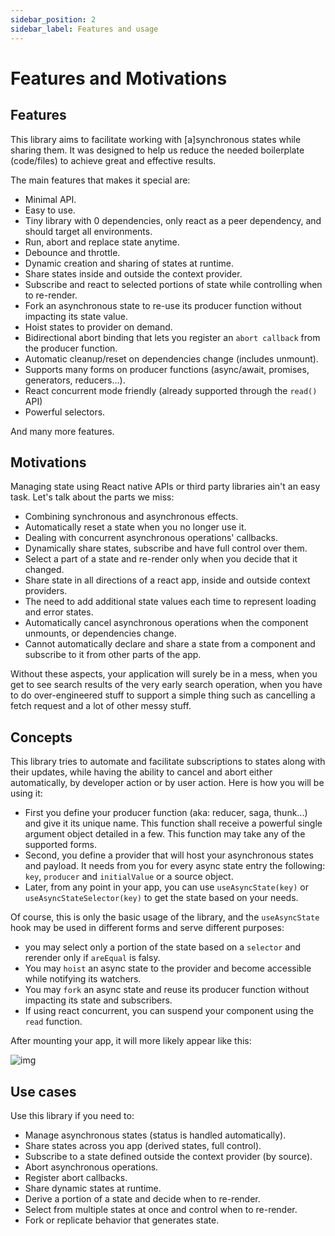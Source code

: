 ```yaml
---
sidebar_position: 2
sidebar_label: Features and usage
---
```


# Features and Motivations

## Features
This library aims to facilitate working with [a]synchronous states while sharing them.
It was designed to help us reduce the needed boilerplate (code/files) to achieve great and effective results.

The main features that makes it special are:
- Minimal API.
- Easy to use.
- Tiny library with 0 dependencies, only react as a peer dependency, and should target all environments.
- Run, abort and replace state anytime.
- Debounce and throttle.
- Dynamic creation and sharing of states at runtime.
- Share states inside and outside the context provider.
- Subscribe and react to selected portions of state while controlling when to re-render.
- Fork an asynchronous state to re-use its producer function without impacting its state value.
- Hoist states to provider on demand.
- Bidirectional abort binding that lets you register an `abort callback` from the producer function.
- Automatic cleanup/reset on dependencies change (includes unmount).
- Supports many forms on producer functions (async/await, promises, generators, reducers...).
- React concurrent mode friendly (already supported through the `read()` API)
- Powerful selectors.

And many more features.

## Motivations
Managing state using React native APIs or third party libraries ain't an easy task. Let's talk about the parts we miss:

- Combining synchronous and asynchronous effects.
- Automatically reset a state when you no longer use it.
- Dealing with concurrent asynchronous operations' callbacks.
- Dynamically share states, subscribe and have full control over them.
- Select a part of a state and re-render only when you decide that it changed.
- Share state in all directions of a react app, inside and outside context providers.
- The need to add additional state values each time to represent loading and error states.
- Automatically cancel asynchronous operations when the component unmounts, or dependencies change.
- Cannot automatically declare and share a state from a component and subscribe to it from other parts of the app.

Without these aspects, your application will surely be in a mess, when you get to see search results of the very early
search operation, when you have to do over-engineered stuff to support a simple thing such as cancelling a fetch request
and a lot of other messy stuff.

## Concepts

This library tries to automate and facilitate subscriptions to states along with their updates, while having the ability
to cancel and abort either automatically, by developer action or by user action.
Here is how you will be using it:

- First you define your producer function (aka: reducer, saga, thunk...) and give it its unique name. This function shall
  receive a powerful single argument object detailed in a few. This function may take any of the supported forms.
- Second, you define a provider that will host your asynchronous states and payload. It needs from you for every async state
  entry the following: `key`, `producer` and `initialValue` or a source object.
- Later, from any point in your app, you can use `useAsyncState(key)` or `useAsyncStateSelector(key)` to get the state
  based on your needs.

Of course, this is only the basic usage of the library, and the `useAsyncState` hook may be used in different forms
and serve different purposes:
- you may select only a portion of the state based on a `selector` and rerender only if `areEqual` is falsy.
- You may `hoist` an async state to the provider and become accessible while notifying its watchers.
- You may `fork` an async state and reuse its producer function without impacting its state and subscribers.
- If using react concurrent, you can suspend your component using the `read` function.

After mounting your app, it will more likely appear like this:

![img](/img/provider-app.png)

## Use cases

Use this library if you need to:

- Manage asynchronous states (status is handled automatically).
- Share states across you app (derived states, full control).
- Subscribe to a state defined outside the context provider (by source).
- Abort asynchronous operations.
- Register abort callbacks.
- Share dynamic states at runtime.
- Derive a portion of a state and decide when to re-render.
- Select from multiple states at once and control when to re-render.
- Fork or replicate behavior that generates state.
